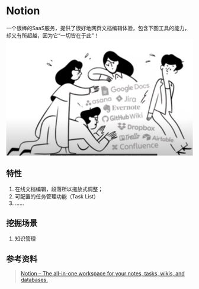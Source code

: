 # Notion

一个很棒的SaaS服务，提供了很好地网页文档编辑体验，包含下图工具的能力，却又有所超越，因为它“一切皆在于此”！
![notion不止这些](notion不止这些.png)

## 特性

1. 在线文档编辑，段落所以拖放式调整；
2. 可配置的任务管理功能（Task List）
3. ......

## 挖掘场景

1. 知识管理

## 参考资料

> [Notion – The all-in-one workspace for your notes, tasks, wikis, and databases.](https://www.notion.so/Help-Support-e040febf70a94950b8620e6f00005004)